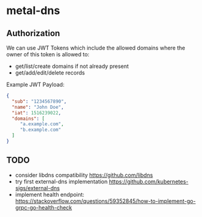 # metal-dns

## Authorization

We can use JWT Tokens which include the allowed domains where the owner of this token is allowed to:

- get/list/create domains if not already present
- get/add/edit/delete records

Example JWT Payload:

```json
{
  "sub": "1234567890",
  "name": "John Doe",
  "iat": 1516239022,
  "domains": [
     "a.example.com",
     "b.example.com"
  ]
}
```

## TODO

- consider libdns compatibility https://github.com/libdns
- try first external-dns implementation https://github.com/kubernetes-sigs/external-dns
- implement health endpoint: https://stackoverflow.com/questions/59352845/how-to-implement-go-grpc-go-health-check